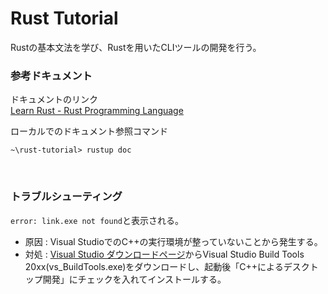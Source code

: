 # Rust Tutorial
Rustの基本文法を学び、Rustを用いたCLIツールの開発を行う。

### 参考ドキュメント

ドキュメントのリンク<br/>
[Learn Rust - Rust Programming Language](https://www.rust-lang.org/learn)

ローカルでのドキュメント参照コマンド
```:cmd
~\rust-tutorial> rustup doc
```

<br/>

### トラブルシューティング
`error: link.exe not found`と表示される。
- 原因 : Visual StudioでのC++の実行環境が整っていないことから発生する。
- 対処 : [Visual Studio ダウンロードページ](https://visualstudio.microsoft.com/ja/downloads/)からVisual Studio Build Tools 20xx(vs_BuildTools.exe)をダウンロードし、起動後「C++によるデスクトップ開発」にチェックを入れてインストールする。
